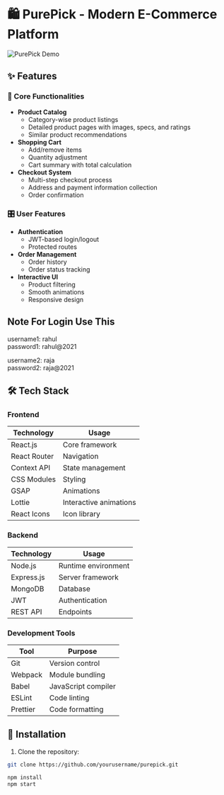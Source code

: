 # 🛍️ PurePick - Modern E-Commerce Platform

![PurePick Demo](demo.gif) <!-- Add your demo gif here -->

## ✨ Features

### 🛒 Core Functionalities
- **Product Catalog**
  - Category-wise product listings
  - Detailed product pages with images, specs, and ratings
  - Similar product recommendations
- **Shopping Cart**
  - Add/remove items
  - Quantity adjustment
  - Cart summary with total calculation
- **Checkout System**
  - Multi-step checkout process
  - Address and payment information collection
  - Order confirmation

### 🎛️ User Features
- **Authentication**
  - JWT-based login/logout
  - Protected routes
- **Order Management**
  - Order history
  - Order status tracking
- **Interactive UI**
  - Product filtering
  - Smooth animations
  - Responsive design

## Note For Login Use This   

username1: rahul   
password1: rahul@2021   

username2: raja   
password2: raja@2021

## 🛠️ Tech Stack

### Frontend
| Technology | Usage |
|------------|-------|
| React.js | Core framework |
| React Router | Navigation |
| Context API | State management |
| CSS Modules | Styling |
| GSAP | Animations |
| Lottie | Interactive animations |
| React Icons | Icon library |

### Backend
| Technology | Usage |
|------------|-------|
| Node.js | Runtime environment |
| Express.js | Server framework |
| MongoDB | Database |
| JWT | Authentication |
| REST API | Endpoints |

### Development Tools
| Tool | Purpose |
|------|---------|
| Git | Version control |
| Webpack | Module bundling |
| Babel | JavaScript compiler |
| ESLint | Code linting |
| Prettier | Code formatting |

## 🚀 Installation

1. Clone the repository:
```bash
git clone https://github.com/yourusername/purepick.git

npm install  
npm start  
